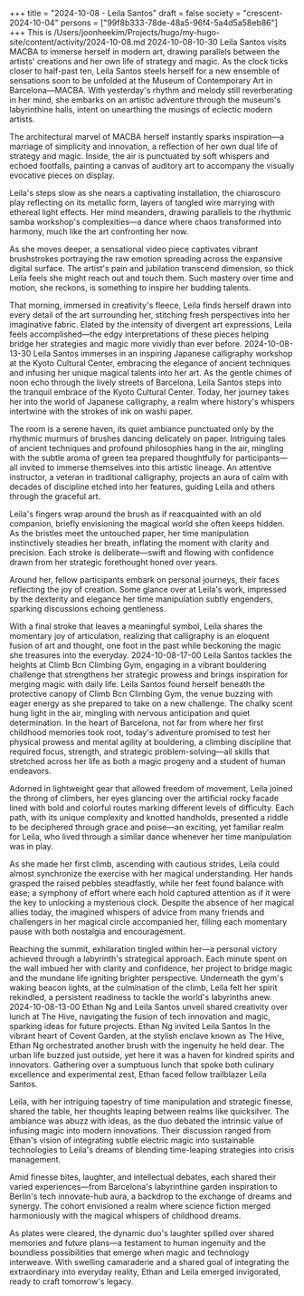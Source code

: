 +++
title = "2024-10-08 - Leila Santos"
draft = false
society = "crescent-2024-10-04"
persons = ["99f8b333-78de-48a5-96f4-5a4d5a58eb86"]
+++
This is /Users/joonheekim/Projects/hugo/my-hugo-site/content/activity/2024-10-08.md
2024-10-08-10-30
Leila Santos visits MACBA to immerse herself in modern art, drawing parallels between the artists' creations and her own life of strategy and magic.
As the clock ticks closer to half-past ten, Leila Santos steels herself for a new ensemble of sensations soon to be unfolded at the Museum of Contemporary Art in Barcelona—MACBA. With yesterday's rhythm and melody still reverberating in her mind, she embarks on an artistic adventure through the museum's labyrinthine halls, intent on unearthing the musings of eclectic modern artists.

The architectural marvel of MACBA herself instantly sparks inspiration—a marriage of simplicity and innovation, a reflection of her own dual life of strategy and magic. Inside, the air is punctuated by soft whispers and echoed footfalls, painting a canvas of auditory art to accompany the visually evocative pieces on display.

Leila's steps slow as she nears a captivating installation, the chiaroscuro play reflecting on its metallic form, layers of tangled wire marrying with ethereal light effects. Her mind meanders, drawing parallels to the rhythmic samba workshop's complexities—a dance where chaos transformed into harmony, much like the art confronting her now.

As she moves deeper, a sensational video piece captivates vibrant brushstrokes portraying the raw emotion spreading across the expansive digital surface. The artist's pain and jubilation transcend dimension, so thick Leila feels she might reach out and touch them. Such mastery over time and motion, she reckons, is something to inspire her budding talents.

That morning, immersed in creativity's fleece, Leila finds herself drawn into every detail of the art surrounding her, stitching fresh perspectives into her imaginative fabric. Elated by the intensity of divergent art expressions, Leila feels accomplished—the edgy interpretations of these pieces helping bridge her strategies and magic more vividly than ever before.
2024-10-08-13-30
Leila Santos immerses in an inspiring Japanese calligraphy workshop at the Kyoto Cultural Center, embracing the elegance of ancient techniques and infusing her unique magical talents into her art.
As the gentle chimes of noon echo through the lively streets of Barcelona, Leila Santos steps into the tranquil embrace of the Kyoto Cultural Center. Today, her journey takes her into the world of Japanese calligraphy, a realm where history's whispers intertwine with the strokes of ink on washi paper. 

The room is a serene haven, its quiet ambiance punctuated only by the rhythmic murmurs of brushes dancing delicately on paper. Intriguing tales of ancient techniques and profound philosophies hang in the air, mingling with the subtle aroma of green tea prepared thoughtfully for participants—all invited to immerse themselves into this artistic lineage. An attentive instructor, a veteran in traditional calligraphy, projects an aura of calm with decades of discipline etched into her features, guiding Leila and others through the graceful art.

Leila's fingers wrap around the brush as if reacquainted with an old companion, briefly envisioning the magical world she often keeps hidden. As the bristles meet the untouched paper, her time manipulation instinctively steadies her breath, inflating the moment with clarity and precision. Each stroke is deliberate—swift and flowing with confidence drawn from her strategic forethought honed over years.

Around her, fellow participants embark on personal journeys, their faces reflecting the joy of creation. Some glance over at Leila's work, impressed by the dexterity and elegance her time manipulation subtly engenders, sparking discussions echoing gentleness.

With a final stroke that leaves a meaningful symbol, Leila shares the momentary joy of articulation, realizing that calligraphy is an eloquent fusion of art and thought, one foot in the past while beckoning the magic she treasures into the everyday.
2024-10-08-17-00
Leila Santos tackles the heights at Climb Bcn Climbing Gym, engaging in a vibrant bouldering challenge that strengthens her strategic prowess and brings inspiration for merging magic with daily life.
Leila Santos found herself beneath the protective canopy of Climb Bcn Climbing Gym, the venue buzzing with eager energy as she prepared to take on a new challenge. The chalky scent hung light in the air, mingling with nervous anticipation and quiet determination. In the heart of Barcelona, not far from where her first childhood memories took root, today's adventure promised to test her physical prowess and mental agility at bouldering, a climbing discipline that required focus, strength, and strategic problem-solving—all skills that stretched across her life as both a magic progeny and a student of human endeavors.

Adorned in lightweight gear that allowed freedom of movement, Leila joined the throng of climbers, her eyes glancing over the artificial rocky facade lined with bold and colorful routes marking different levels of difficulty. Each path, with its unique complexity and knotted handholds, presented a riddle to be deciphered through grace and poise—an exciting, yet familiar realm for Leila, who lived through a similar dance whenever her time manipulation was in play.

As she made her first climb, ascending with cautious strides, Leila could almost synchronize the exercise with her magical understanding. Her hands grasped the raised pebbles steadfastly, while her feet found balance with ease; a symphony of effort where each hold captured attention as if it were the key to unlocking a mysterious clock. Despite the absence of her magical allies today, the imagined whispers of advice from many friends and challengers in her magical circle accompanied her, filling each momentary pause with both nostalgia and encouragement.

Reaching the summit, exhilaration tingled within her—a personal victory achieved through a labyrinth's strategical approach. Each minute spent on the wall imbued her with clarity and confidence, her project to bridge magic and the mundane life igniting brighter perspective. Underneath the gym's waking beacon lights, at the culmination of the climb, Leila felt her spirit rekindled, a persistent readiness to tackle the world's labyrinths anew.
2024-10-08-13-00
Ethan Ng and Leila Santos unveil shared creativity over lunch at The Hive, navigating the fusion of tech innovation and magic, sparking ideas for future projects.
Ethan Ng invited Leila Santos
In the vibrant heart of Covent Garden, at the stylish enclave known as The Hive, Ethan Ng orchestrated another brush with the ingenuity he held dear. The urban life buzzed just outside, yet here it was a haven for kindred spirits and innovators. Gathering over a sumptuous lunch that spoke both culinary excellence and experimental zest, Ethan faced fellow trailblazer Leila Santos.

Leila, with her intriguing tapestry of time manipulation and strategic finesse, shared the table, her thoughts leaping between realms like quicksilver. The ambiance was abuzz with ideas, as the duo debated the intrinsic value of infusing magic into modern innovations. Their discussion ranged from Ethan's vision of integrating subtle electric magic into sustainable technologies to Leila's dreams of blending time-leaping strategies into crisis management.

Amid finesse bites, laughter, and intellectual debates, each shared their varied experiences—from Barcelona's labyrinthine garden inspiration to Berlin's tech innovate-hub aura, a backdrop to the exchange of dreams and synergy. The cohort envisioned a realm where science fiction merged harmoniously with the magical whispers of childhood dreams.

As plates were cleared, the dynamic duo's laughter spilled over shared memories and future plans—a testament to human ingenuity and the boundless possibilities that emerge when magic and technology interweave. With swelling camaraderie and a shared goal of integrating the extraordinary into everyday reality, Ethan and Leila emerged invigorated, ready to craft tomorrow's legacy.
